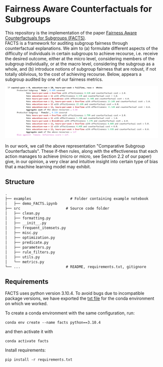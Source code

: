 # Fairness Aware Counterfactuals for Subgroups

This repository is the implementation of the paper [Fairness Aware Counterfactuals for Subgroups (FACTS)](https://arxiv.org/abs/2306.14978). <br>
FACTS is a framework for auditing subgroup fairness through counterfactual explanations. We aim to (a) formulate different aspects of the difficulty of individuals in certain subgroups to achieve recourse, i.e. receive the desired outcome, either at the micro level, considering members of the subgroup individually, or at the macro level, considering the subgroup as a whole, and (b) introduce notions of subgroup fairness that are robust, if not totally oblivious, to the cost of achieving recourse. Below, appears a subgroup audited by one of our fairness metrics.  

![Comparative Subgroup Counterfactuals Example](micro_min_above_thres_0.3_rules.png)

In our work, we call the above representation "Comparative Subgroup Counterfactuals". These if-then rules, along with the effectiveness that each action manages to achieve (micro or micro, see Section 2.2 of our paper) give, in our opinion, a very clear and intuitive insight into certain type of bias that a machine learning model may exhibit.

## Structure
    .
    ├── examples                  # Folder containing example notebook
    │   ├── demo_FACTS.ipynb
    ├── src                     # Source code folder
    │   ├── clean.py             
    │   ├── formatting.py         
    │   ├── __init__.py        
    │   ├── frequent_itemsets.py               
    │   ├── misc.py               
    │   ├── optimization.py               
    │   ├── predicate.py               
    │   ├── parameters.py               
    │   ├── rule_filters.py               
    │   ├── utils.py               
    │   └── metrics.py           
    └── ...                     # README, requirements.txt, gitignore

## Requirements

FACTS uses python version 3.10.4. To avoid bugs due to incompatible package versions, we have exported the [txt file](requirements.txt) for the conda environment on which we worked.

To create a conda environment with the same configuration, run:

```setup
conda env create --name facts python==3.10.4
```

and then activate it with

```setup
conda activate facts
```

Install requirements:
```setup
pip install -r requirements.txt
```





